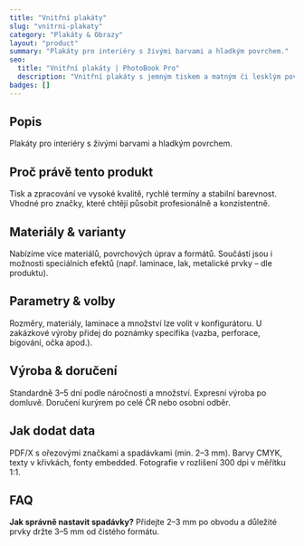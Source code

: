 ```yaml
---
title: "Vnitřní plakáty"
slug: "vnitrni-plakaty"
category: "Plakáty & Obrazy"
layout: "product"
summary: "Plakáty pro interiéry s živými barvami a hladkým povrchem."
seo:
  title: "Vnitřní plakáty | PhotoBook Pro"
  description: "Vnitřní plakáty s jemným tiskem a matným či lesklým povrchem."
badges: []
---
```

## Popis
Plakáty pro interiéry s živými barvami a hladkým povrchem.

## Proč právě tento produkt
Tisk a zpracování ve vysoké kvalitě, rychlé termíny a stabilní barevnost. Vhodné pro značky, které chtějí působit profesionálně a konzistentně.

## Materiály & varianty
Nabízíme více materiálů, povrchových úprav a formátů. Součástí jsou i možnosti speciálních efektů (např. laminace, lak, metalické prvky – dle produktu).

## Parametry & volby
Rozměry, materiály, laminace a množství lze volit v konfigurátoru. U zakázkové výroby přidej do poznámky specifika (vazba, perforace, bigování, očka apod.).

## Výroba & doručení
Standardně 3–5 dní podle náročnosti a množství. Expresní výroba po domluvě. Doručení kurýrem po celé ČR nebo osobní odběr.

## Jak dodat data
PDF/X s ořezovými značkami a spadávkami (min. 2–3 mm). Barvy CMYK, texty v křivkách, fonty embedded. Fotografie v rozlišení 300 dpi v měřítku 1:1.

## FAQ
**Jak správně nastavit spadávky?** Přidejte 2–3 mm po obvodu a důležité prvky držte 3–5 mm od čistého formátu.

